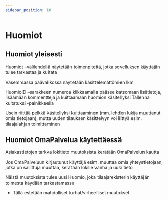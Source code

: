 ```yaml
---
sidebar_position: 10
---
```


# Huomiot

## Huomiot yleisesti

Huomiot –välilehdellä näytetään toimenpiteitä, jotka sovelluksen käyttäjän tulee tarkastaa ja kuitata

Vasemmassa päävalikossa näytetään käsittelemättömien lkm

HuomioID –sarakkeen numeroa klikkaamalla pääsee katsomaan lisätietoja, lisäämään kommentteja ja kuittaamaan huomion käsitellyksi Tallenna kuitatuksi -painikkeella

Usein riittää pelkkä käsitellyksi kuittaaminen (mm. lehden lukija muuttanut omia tietojaan), mutta uuden tilauksen käsittelyyn voi liittyä esim. tilaajalahjan toimittaminen

## Huomiot OmaPalvelua käytettäessä

Asiakastietojen tarkka lokitieto muutoksista kerätään OmaPalvelun kautta

Jos OmaPalveluun kirjautunut käyttäjä esim. muuttaa omia yhteystietojaan, jotka on sallittuja muuttaa, kerätään lokille vanha ja uusi tieto

Näistä muutoksista tulee uusi Huomio, joka tilaajarekisterin käyttäjän toimesta käydään tarkastamassa

- Tällä estetään mahdolliset turhat/virheelliset muutokset